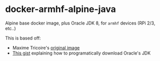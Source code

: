 # docker-armhf-alpine-java

Alpine base docker image, plus Oracle JDK 8, for `armhf` devices (RPi 2/3, etc..)

This is based off:
- Maxime Tricoire's [original image](https://hub.docker.com/r/maxleiko/armhf-alpine-java/)
- [This gist](https://gist.github.com/P7h/9741922) explaining how to programatically download Oracle's JDK

